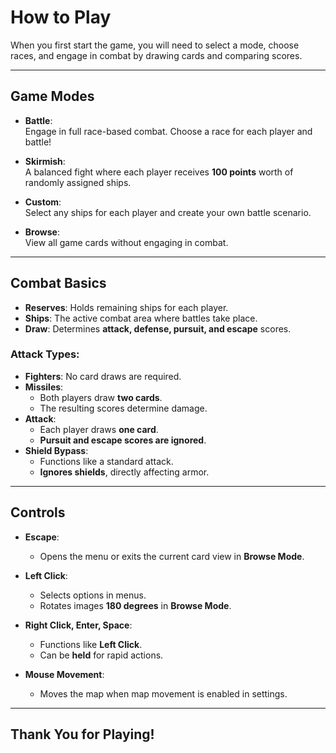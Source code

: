 # How to Play

When you first start the game, you will need to select a mode, choose races, and engage in combat by drawing cards and comparing scores.

---

## Game Modes

- **Battle**:  
  Engage in full race-based combat. Choose a race for each player and battle!  

- **Skirmish**:  
  A balanced fight where each player receives **100 points** worth of randomly assigned ships.  

- **Custom**:  
  Select any ships for each player and create your own battle scenario.  

- **Browse**:  
  View all game cards without engaging in combat.  

---

## Combat Basics

- **Reserves**: Holds remaining ships for each player.  
- **Ships**: The active combat area where battles take place.  
- **Draw**: Determines **attack, defense, pursuit, and escape** scores.  

### Attack Types:
- **Fighters**: No card draws are required.  
- **Missiles**:  
  - Both players draw **two cards**.  
  - The resulting scores determine damage.  
- **Attack**:  
  - Each player draws **one card**.  
  - **Pursuit and escape scores are ignored**.  
- **Shield Bypass**:  
  - Functions like a standard attack.  
  - **Ignores shields**, directly affecting armor.  

---

## Controls

- **Escape**:  
  - Opens the menu or exits the current card view in **Browse Mode**.  

- **Left Click**:  
  - Selects options in menus.  
  - Rotates images **180 degrees** in **Browse Mode**.  

- **Right Click, Enter, Space**:  
  - Functions like **Left Click**.  
  - Can be **held** for rapid actions.  

- **Mouse Movement**:  
  - Moves the map when map movement is enabled in settings.  

---

## Thank You for Playing!
